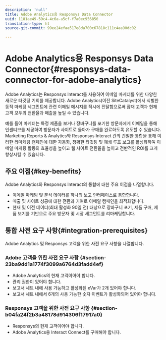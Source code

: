 ```yaml
---
description: 'null'
title: Adobe Analytics용 Responsys Data Connector
uuid: 1181ae49-59c4-4c6a-a5cf-f7a0ec956850
translation-type: ht
source-git-commit: 99ee24efaa517e8da700c67818c111c4aa90dc02

---
```



# Adobe Analytics용 Responsys Data Connector{#responsys-data-connector-for-adobe-analytics}

Adobe Analytics는 Responsys Interact를 사용하여 이메일 마케터를 위한 다양한 새로운 타깃팅 기회를 제공합니다. Adobe Analytics(이전 SiteCatalyst)에서 식별한 동적 마케팅 세그먼트에 관련 이메일 메시지를 적시에 전달함으로써 잠재 고객과 현재 고객 모두의 전환율과 매출을 높일 수 있습니다.

예를 들어 마케터는 특정 제품을 보거나 장바구니를 포기한 방문자에게 이메일을 통해 인센티브를 제공하여 방문자가 사이트로 돌아가 구매를 완료하도록 유도할 수 있습니다. Marketing Reports &amp; Analytics와 Responsys Interact 간의 긴밀한 통합을 통해 이러한 리마케팅 캠페인에 대한 자동화, 정확한 타깃팅 및 폐쇄 루프 보고를 활성화하여 이메일 마케팅 활동의 효율성을 높이고 웹 사이트 전환율을 높이고 전반적인 ROI를 크게 향상시킬 수 있습니다.

## 주요 이점{#key-benefits}

Adobe Analytics와 Responsys Interact의 통합에 대한 주요 이점을 나열합니다.

* 이메일 마케팅 및 분석 데이터를 하나의 보고 인터페이스로 통합합니다.
* 매출 및 사이트 성공에 대한 전환과 기여로 이메일 캠페인을 최적화합니다.
* 현재 및 이전 데이터(최대 활성화 90일 전) 대상으로 장바구니 포기, 제품 구매, 제품 보기를 기반으로 주요 방문자 및 시장 세그먼트를 리마케팅합니다.

## 통합 사전 요구 사항{#integration-prerequisites}

Adobe Analytics 및 Responsys 고객을 위한 사전 요구 사항을 나열합니다.

### Adobe 고객을 위한 사전 요구 사항 {#section-23ba9dd1a1774f3099a6764d3fadd4ef}

* Adobe Analytics의 현재 고객이어야 합니다.
* 관리 권한이 있어야 합니다.
* 보고서 세트 내에 사용 가능하고 활성화된 eVar가 2개 있어야 합니다.
* 보고서 세트 내에서 6개의 사용 가능한 숫자 이벤트가 활성화되어 있어야 합니다.

### Responsys 고객을 위한 사전 요구 사항 {#section-b04fa24f2b3a48178d914306f17917a0}

* Responsys의 현재 고객이어야 합니다.
* Adobe Analytics용 Interact Connect를 구매해야 합니다.
